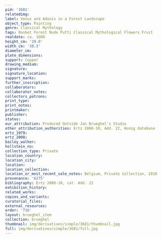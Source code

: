```yaml
---
pid: '3681'
relatedimg: 
label: Venus and Adonis in a Forest Landscape
object_type: Painting
genre: Classical Mythology
tags: Basket Forest Nude Putti Classical Mythological Flowers Fruit
realdate: ca. 1600
height_cm: '29.8'
width_cm: '38.3'
diameter_cm: 
plate_dimensions: 
support: Copper
drawing_medium: 
signature: 
signature_location: 
support_marks: 
further_inscription: 
collaborators: 
collaborator_notes: 
collectors_patrons: 
print_type: 
print_notes: 
printmaker: 
publisher: 
states: 
our_attribution: Produced Outside Jan Brueghel's Studio
other_attribution_authorities: Ertz 2008-10, Add. 22, Honig database
ertz_1979: 
ertz_2008: 
bailey_walker: 
hollstein_no: 
collection_type: Private
location_country: 
location_city: 
location: 
location_collection: 
location_or_most_recent_sale_notes: Belgium, Private Collection, 2010
provenance: '6275'
bibliography: Ertz 2008-10, cat. Add. 22
exhibition_history: 
related_works: 
copies_and_variants: 
curatorial_files: 
external_resources: 
order: '716'
layout: brueghel_item
collection: brueghel
thumbnail: img/derivatives/simple/3681/thumbnail.jpg
full: img/derivatives/simple/3681/full.jpg
---
```

